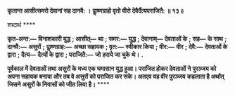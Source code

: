 **कृतान्त आसीत्समरो देवानां सह दानवै: ।** **पाॢष्णग्राहो वृतो वीरो देवैर्दैत्यपराजितै: ॥ १३॥** 

शब्दार्थ **** 

**कृत-अन्त:—** **विनाशकारी युद्ध** **; आसीत्—** **था** **; समर:—** **युद्ध** **; देवानाम्—** **देवताओं के** **; सह—** **के साथ** **; दानवै:—** **असुरों** **;** **पाॢष्णग्राह:—** **अच्छा सहायक** **; वृत:—** **स्वीकार किया** **; वीर:—** **वीर** **; देवै:—** **देवताओं के द्वारा** **; दैत्य—** **दैत्यों के द्वारा** **; पराजितै:—** **जो** **हराये जा चुके थे।** **.** 

**पूर्वकाल में देवताओं तथा असुरों के मध्य एक घमासान युद्ध हुआ। पराजित होकर देवताओं ने** **पुरञ्जय को अपना सहायक बनाया और तब वे असुरों को पराजित कर सके। अतएव यह वीर पुरञ्जय** **कहलाता है अर्थात् जिसने असुरों के निवासों को जीत लिया है।** **** 